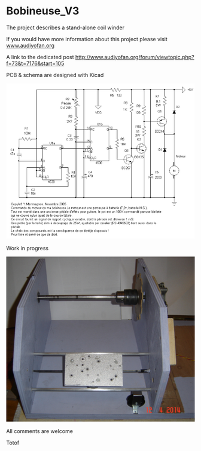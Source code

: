 Bobineuse_V3
============

The project describes a stand-alone coil winder

If you would have more information about this project please visit 
www.audiyofan.org

A link to the dedicated post 
http://www.audiyofan.org/forum/viewtopic.php?f=73&t=7176&start=105


PCB & schema are designed with Kicad

![](schematics/Moteur.gif)

Work in progress

![](images/Reconstruction_bobineuse_V3_5.JPG)


All comments are welcome

Totof
